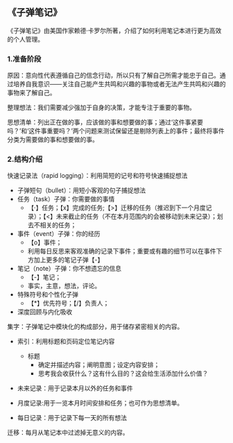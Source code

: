 ## 《子弹笔记》

《子弹笔记》由美国作家赖德·卡罗尔所著，介绍了如何利用笔记本进行更为高效的个人管理。

### 1.准备阶段
原因：意向性代表遵循自己的信念行动，所以只有了解自己所需才能忠于自己。通过培养自我意识——关注自己能产生共鸣和兴趣的事物或者无法产生共鸣和兴趣的事物来了解自己。

整理想法：我们需要减少强加于自身的决策，才能专注于重要的事物。

思想清单：列出正在做的事，应该做的事和想要做的事；通过‘这件事紧要吗？’和‘这件事重要吗？’两个问题来测试保留还是剔除列表上的事件；最终将事件分类为需要做的事和想要做的事。

### 2.结构介绍
快速记录法（rapid logging）：利用简短的记号和符号快速捕捉想法
- 子弹短句（bullet）：用短小客观的句子捕捉想法
- 任务（task）子弹：你需要做的事情
  - 【·】任务；【x】完成的任务;【>】迁移的任务（推迟到下一个月度记录）；【<】未来截止的任务（不在本月范围内的会被移动到未来记录）；划去不相关的任务；
- 事件（event）子弹：你的经历
  - 【o】事件；
  - 利用每日反思来客观准确的记录下事件；重要或有趣的细节可以在事件下方加上更多的笔记子弹【-】
- 笔记（note）子弹：你不想遗忘的信息
  - 【-】笔记；
  - 事实，主意，想法，评论。
- 特殊符号和个性化子弹
  - 【*】优先符号；【/】负责人；
- 深度回顾与内化吸收

集字：子弹笔记中模块化的构成部分，用于储存紧密相关的内容。
- 索引：利用标题和页码定位笔记内容
  - 标题
    - 确定并描述内容；阐明意图；设定内容安排；
    - 思考我会收获什么？这有什么目的？这会给生活添加什么价值？
    
- 未来记录：用于记录本月以外的任务和事件
- 月度记录:用于一览本月时间安排和任务；也可作为思想清单。
- 每日记录：用于记录下每一天的所有想法

迁移：每月从笔记本中过滤掉无意义的内容。
